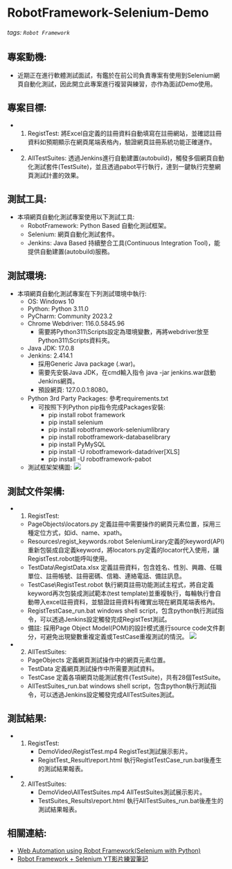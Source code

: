 # RobotFramework-Selenium-Demo

###### tags: `Robot Framework`

## 專案動機: 
- 近期正在進行軟體測試面試，有鑑於在前公司負責專案有使用到Selenium網頁自動化測試，因此開立此專案進行複習與練習，亦作為面試Demo使用。

## 專案目標:
- 1. RegistTest:
     將Excel自定義的註冊資料自動填寫在註冊網站，並確認註冊資料如預期顯示在網頁尾端表格內，驗證網頁註冊系統功能正確運作。
- 2. AllTestSuites:
     透過Jenkins進行自動建置(autobuild)，觸發多個網頁自動化測試套件(TestSuite)，並且透過pabot平行執行，達到一鍵執行完整網頁測試計畫的效果。

## 測試工具: 
- 本項網頁自動化測試專案使用以下測試工具:
    - RobotFramework: Python Based 自動化測試框架。
    - Selenium: 網頁自動化測試套件。
    - Jenkins: Java Based 持續整合工具(Continuous Integration Tool)，能提供自動建置(autobuild)服務。

## 測試環境:
- 本項網頁自動化測試專案在下列測試環境中執行:
    - OS: Windows 10
    - Python: Python 3.11.0
    - PyCharm: Community 2023.2
    - Chrome Webdriver: 116.0.5845.96
        - 需要將Python311\Scripts設定為環境變數，再將webdriver放至Python311\Scripts資料夾。
    - Java JDK: 17.0.8 
    - Jenkins: 2.414.1 
        - 採用Generic Java package (.war)。
        - 需要先安裝Java JDK，在cmd輸入指令 java -jar jenkins.war啟動Jenkins網頁。
        - 預設網頁: 127.0.0.1:8080。
    - Python 3rd Party Packages: 參考requirements.txt
        - 可按照下列Python pip指令完成Packages安裝:
            - pip install  robot framework
            - pip install  selenium
            - pip install  robotframework-seleniumlibrary
            - pip install  robotframework-databaselibrary
            - pip install  PyMySQL
            - pip install -U robotframework-datadriver[XLS]
            - pip install -U robotframework-pabot
    - 測試框架架構圖:
    ![](https://hackmd.io/_uploads/Sy9w6AX22.png)
      
## 測試文件架構:
- 1. RegistTest:
    - PageObjects\locators.py
      定義註冊中需要操作的網頁元素位置，採用三種定位方式，如id、name、xpath。
    - Resources\regist_keywords.robot
      SeleniumLirary定義的keyword(API)重新包裝成自定義keyword，將locators.py定義的locator代入使用，讓RegistTest.robot能呼叫使用。
    - TestData\RegistData.xlsx
      定義註冊資料，包含姓名、性別、興趣、任職單位、註冊帳號、註冊密碼、信箱、連絡電話、備註訊息。
    - TestCase\RegistTest.robot
      執行網頁註冊功能測試主程式，將自定義keyword再次包裝成測試範本(test template)並重複執行，每輪執行會自動帶入excel註冊資料，並驗證註冊資料有確實出現在網頁尾端表格內。
    - RegistTestCase_run.bat
      windows shell script，包含python執行測試指令，可以透過Jenkins設定觸發完成RegistTest測試。
    - 備註: 採用Page Object Model(POM)的設計模式進行source code文件劃分，可避免出現變數重複定義或TestCase重複測試的情況。
    ![](https://hackmd.io/_uploads/rk4JZZf6n.png)
    
- 2. AllTestSuites:
    - PageObjects
      定義網頁測試操作中的網頁元素位置。
    - TestData
      定義網頁測試操作中所需要測試資料。
    - TestCase
      定義各項網頁功能測試套件(TestSuite)，共有28個TestSuite。
    - AllTestSuites_run.bat
      windows shell script，包含python執行測試指令，可以透過Jenkins設定觸發完成AllTestSuites測試。

## 測試結果:
- 1. RegistTest:
     - DemoVideo\RegistTest.mp4
       RegistTest測試展示影片。
     - RegistTest_Result\report.html
       執行RegistTestCase_run.bat後產生的測試結果報表。
- 2. AllTestSuites:
     - DemoVideo\AllTestSuites.mp4
       AllTestSuites測試展示影片。
     - TestSuites_Results\report.html
       執行AllTestSuites_run.bat後產生的測試結果報表。 

## 相關連結:
- [Web Automation using Robot Framework(Selenium with Python)](https://https://www.youtube.com/playlist?list=PLUDwpEzHYYLsCHiiihnwl3L0xPspL7BPG)
- [Robot Framework + Selenium YT影片練習筆記](https://hackmd.io/@MJUsbP-5S_-z1aM5n6NvlQ/HJ0tiRmh3)
